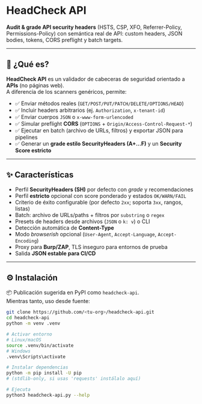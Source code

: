# HeadCheck API

**Audit & grade API security headers** (HSTS, CSP, XFO, Referrer-Policy, Permissions-Policy) con semántica real de API: custom headers, JSON bodies, tokens, CORS preflight y batch targets.

---

## 📌 ¿Qué es?

**HeadCheck API** es un validador de cabeceras de seguridad orientado a **APIs** (no páginas web).  
A diferencia de los scanners genéricos, permite:

- ✅ Enviar métodos reales (`GET/POST/PUT/PATCH/DELETE/OPTIONS/HEAD`)
- ✅ Incluir headers arbitrarios (ej. `Authorization`, `x-tenant-id`)
- ✅ Enviar cuerpos `JSON` o `x-www-form-urlencoded`
- ✅ Simular preflight **CORS** (`OPTIONS` + `Origin/Access-Control-Request-*`)
- ✅ Ejecutar en batch (archivo de URLs, filtros) y exportar JSON para pipelines
- ✅ Generar un **grade estilo SecurityHeaders (A+…F)** y un **Security Score estricto**

---

## ✨ Características

- Perfil **SecurityHeaders (SH)** por defecto con *grade* y recomendaciones
- Perfil **estricto** opcional con score ponderado y estados `OK/WARN/FAIL`
- Criterio de éxito configurable (por defecto `2xx`; soporta `3xx`, rangos, listas)
- Batch: archivo de URLs/paths + filtros por `substring` o `regex`
- Presets de headers desde archivos (`JSON` o `k: v`) o CLI
- Detección automática de **Content-Type**
- Modo *browserish* opcional (`User-Agent`, `Accept-Language`, `Accept-Encoding`)
- Proxy para **Burp/ZAP**, TLS inseguro para entornos de prueba
- Salida **JSON estable para CI/CD**

---

## ⚙️ Instalación

📦 Publicación sugerida en PyPI como `headcheck-api`.  
Mientras tanto, uso desde fuente:

```bash
git clone https://github.com/<tu-org>/headcheck-api.git
cd headcheck-api
python -m venv .venv

# Activar entorno
# Linux/macOS
source .venv/bin/activate
# Windows
.venv\Scripts\activate

# Instalar dependencias
python -m pip install -U pip
# (stdlib-only, si usas 'requests' instálalo aquí)

# Ejecuta
python3 headcheck-api.py --help

